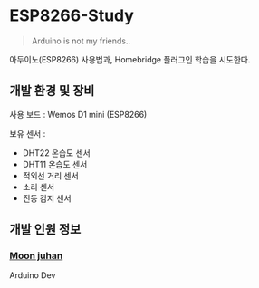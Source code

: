 # ESP8266-Study

> Arduino is not my friends..


아두이노(ESP8266) 사용법과, Homebridge 플러그인 학습을 시도한다.

## 개발 환경 및 장비

사용 보드 : Wemos D1 mini (ESP8266)

보유 센서 : 
- DHT22 온습도 센서
- DHT11 온습도 센서
- 적외선 거리 센서
- 소리 센서
- 진동 감지 센서


## 개발 인원 정보

### [Moon juhan](https://github.com/MoonJuhan)

Arduino Dev